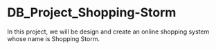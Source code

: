 # DB_Project_Shopping-Storm
In this project, we will be design and create an online shopping system whose name is Shopping Storm. 

